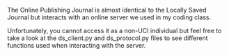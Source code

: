 The Online Publishing Journal is almost identical to the Locally Saved Journal but interacts with an online server we used in my coding class.

Unfortunately, you cannot access it as a non-UCI individual but feel free to take a look at the ds_client.py and ds_protocol.py files to see different functions used when interacting with the server.

